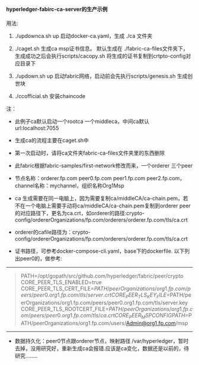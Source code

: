 #### hyperledger-fabirc-ca-server的生产示例

用法:
1. ./updownca.sh up 启动docker-ca.yaml，生成 ./ca 文件夹

1. ./caget.sh 生成ca msp证书信息。 默认生成在 ./fabric-ca-files文件夹下，生成成功之后会执行scripts/cacopy.sh 将生成的证书复制到crtpto-config对应目录下
1. ./updown.sh up 启动fabric网络，启动前会先执行scripts/genesis.sh 生成创世块
1. ./ccofficial.sh  安装chaincode

注：

- 此例子ca默认启动一个rootca 一个middleca，中间ca默认url:localhost:7055

- 生成ca的流程主要在caget.sh中
- 第一次启动时，请将ca文件夹fabric-ca-files文件夹里的东西删除
- 此fabric根据fabric-samples/first-network修改而来，一个orderer 三个peer
- 节点名称：orderer.fp.com peer0.fp.com peer1.fp.com peer2.fp.com，channel名称：mychannel，组织名称Org1Msp
- ca 生成需要在同一电脑上，因为需要复制ca/middleCA/ca-chain.pem，若不在一个电脑上需要手动将ca/middleCA/ca-chain.pem复制到orderer peer的对应路径下，更名为ca.crt，如orderer的路径:crypto-config/ordererOrganizations/fp.com/orderers/orderer.fp.com/tls/ca.crt
- orderer的cafile路径为：crypto-config/ordererOrganizations/fp.com/orderers/orderer.fp.com/tls/ca.crt

- 证书路径，可参考docker-compose-cli.yaml，base下的dockerfile. 以下列出peer0的，做参考:

----------
> PATH=/opt/gopath/src/github.com/hyperledger/fabric/peer/crypto  
CORE_PEER_TLS_ENABLED=true  
CORE_PEER_TLS_CERT_FILE=$PATH/peerOrganizations/org1.fp.com/peers/peer0.org1.fp.com/tls/server.crt  
CORE_PEER_TLS_KEY_FILE=$PATH/peerOrganizations/org1.fp.com/peers/peer0.org1.fp.com/tls/server.key   
CORE_PEER_TLS_ROOTCERT_FILE=$PATH/peerOrganizations/org1.fp.com/peers/peer0.org1.fp.com/tls/ca.crt   
CORE_PEER_MSPCONFIGPATH=$PATH/peerOrganizations/org1.fp.com/users/Admin@org1.fp.com/msp   

-------------
- 数据持久化：peer0节点跟orderer节点，映射路径 /var/hyperledger，暂时去掉，没用研究好，重新生成ca会报错.应该是ca变化，数据还是以前的，待研究........
